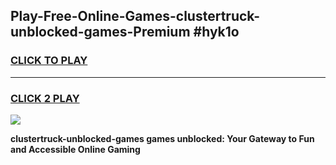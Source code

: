 
## Play-Free-Online-Games-clustertruck-unblocked-games-Premium #hyk1o
<h3>
<a href="https://premium.freeplayer.one?title=clustertruck-unblocked-games&ref=8M">CLICK TO PLAY</a></h3>
<hr>

<h3>
<a href="https://premium.freeplayer.one?title=clustertruck-unblocked-games&ref=8M">CLICK 2 PLAY</a>
  
</h3>

<a href="https://premium.freeplayer.one?title=clustertruck-unblocked-games&ref=8M"><img src="https://clearcache.store/games.png"></a>


**clustertruck-unblocked-games games unblocked: Your Gateway to Fun and Accessible Online Gaming**
